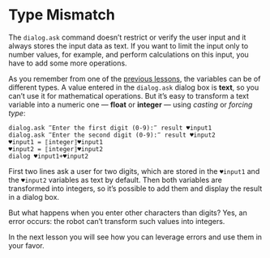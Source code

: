 # Type Mismatch

The `dialog.ask` command doesn’t restrict or verify the user input and it always stores the input data as text. If you want to limit the input only to number values, for example, and perform calculations on this input, you have to add some more operations.

As you remember from one of the [previous lessons](130.md), the variables can be of different types. A value entered in the `dialog.ask` dialog box is **text**, so you can’t use it for mathematical operations. But it’s easy to transform a text variable into a numeric one — **float** or **integer** — using *casting* or *forcing type*:

```G1ANT
dialog.ask ‴Enter the first digit (0-9):‴ result ♥input1
dialog.ask ‴Enter the second digit (0-9):‴ result ♥input2
♥input1 = ⟦integer⟧♥input1
♥input2 = ⟦integer⟧♥input2
dialog ♥input1+♥input2
```

First two lines ask a user for two digits, which are stored in the `♥input1` and the `♥input2` variables as text by default. Then both variables are transformed into integers, so it’s possible to add them and display the result in a dialog box.

But what happens when you enter other characters than digits? Yes, an error occurs: the robot can’t transform such values into integers.

In the next lesson you will see how you can leverage errors and use them in your favor.